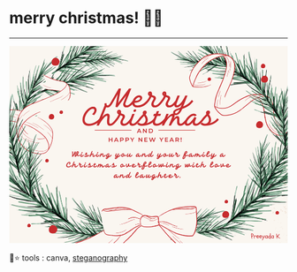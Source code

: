 # merry christmas! 🎅🏻
--- 

![card](pic/xmas.png)

🦌⭐ tools : canva, [steganography](https://stylesuxx.github.io/steganography/)
